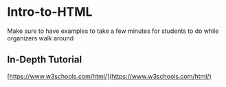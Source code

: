 # Intro-to-HTML
Make sure to have examples to take a few minutes for students to do while organizers walk around

## In-Depth Tutorial
[https://www.w3schools.com/html/](https://www.w3schools.com/html/)
